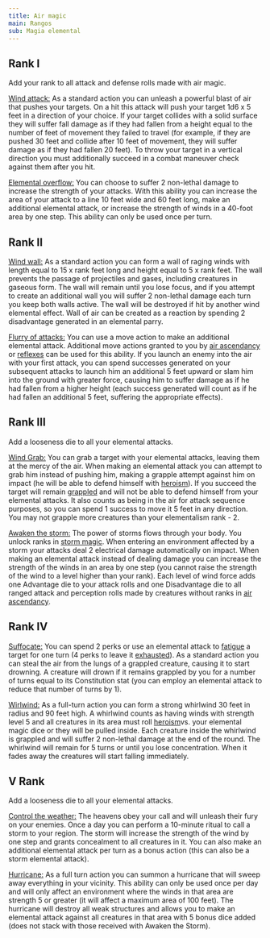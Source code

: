 ```yaml
---
title: Air magic
main: Rangos
sub: Magia elemental
---
```

## Rank I 

Add your rank to all attack and defense rolls made with air magic.

<u>Wind attack:</u> As a standard action you can unleash a powerful blast of air that pushes your targets. On a hit this attack will push your target 1d6 x 5 feet in a direction of your choice. If your target collides with a solid surface they will suffer fall damage as if they had fallen from a height equal to the number of feet of movement they failed to travel (for example, if they are pushed 30 feet and collide after 10 feet of movement, they will suffer damage as if they had fallen 20 feet). To throw your target in a vertical direction you must additionally succeed in a combat maneuver check against them after you hit.

<u>Elemental overflow:</u> You can choose to suffer 2 non-lethal damage to increase the strength of your attacks. With this ability you can increase the area of your attack to a line 10 feet wide and 60 feet long, make an additional elemental attack, or increase the strength of winds in a 40-foot area by one step. This ability can only be used once per turn.

## Rank II

<u>Wind wall:</u> As a standard action you can form a wall of raging winds with length equal to 15 x rank feet long and height equal to 5 x rank feet. The wall prevents the passage of projectiles and gases, including creatures in gaseous form. The wall will remain until you lose focus, and if you attempt to create an additional wall you will suffer 2 non-lethal damage each turn you keep both walls active. The wall will be destroyed if hit by another wind elemental effect. Wall of air can be created as a reaction by spending 2 disadvantage generated in an elemental parry.

<u>Flurry of attacks:</u> You can use a move action to make an additional elemental attack. Additional move actions granted to you by [air ascendancy](https://raldamain.com/rules/Rangos/Ascendencias/ascendencia%20de%20fuego.html) or [reflexes](https://raldamain.com/rules/Rangos/Combate/reflejos.html) can be used for this ability. If you launch an enemy into the air with your first attack, you can spend successes generated on your subsequent attacks to launch him an additional 5 feet upward or slam him into the ground with greater force, causing him to suffer damage as if he had fallen from a higher height (each success generated will count as if he had fallen an additional 5 feet, suffering the appropriate effects).

## Rank III 

Add a looseness die to all your elemental attacks. 

<u>Wind Grab:</u> You can grab a target with your elemental attacks, leaving them at the mercy of the air. When making an elemental attack you can attempt to grab him instead of pushing him, making a grapple attempt against him on impact (he will be able to defend himself with [heroism](https://raldamain.com/rules/Crear%20personajes/talentos.html#hero%C3%ADsmo-fue)). If you succeed the target will remain [grappled](https://raldamain.com/rules/Reglas%20principales/Efectos%20de%20estado.html#agarrada) and will not be able to defend himself from your elemental attacks. It also counts as being in the air for attack sequence purposes, so you can spend 1 success to move it 5 feet in any direction. You may not grapple more creatures than your elementalism rank - 2.

<u>Awaken the storm:</u> The power of storms flows through your body. You unlock ranks in [storm magic](https://raldamain.com/rules/Rangos/Elementalismo/magia%20de%20tormenta.html). When entering an environment affected by a storm your attacks deal 2 electrical damage automatically on impact. When making an elemental attack instead of dealing damage you can increase the strength of the winds in an area by one step (you cannot raise the strength of the wind to a level higher than your rank). Each level of wind force adds one Advantage die to your attack rolls and one Disadvantage die to all ranged attack and perception rolls made by creatures without ranks in [air ascendancy](https://raldamain.com/rules/Rangos/Ascendencias/ascendencia%20de%20aire.html).

## Rank IV 

<u>Suffocate:</u> You can spend 2 perks or use an elemental attack to [fatigue](https://raldamain.com/rules/Reglas%20principales/Efectos%20de%20estado.html#fatigada) a target for one turn (4 perks to leave it [exhausted](https://raldamain.com/rules/Reglas%20principales/Efectos%20de%20estado.html#exhausta)). As a standard action you can steal the air from the lungs of a grappled creature, causing it to start drowning. A creature will drown if it remains grappled by you for a number of turns equal to its Constitution stat (you can employ an elemental attack to reduce that number of turns by 1).

<u>Wirlwind:</u> As a full-turn action you can form a strong whirlwind 30 feet in radius and 90 feet high. A whirlwind counts as having winds with strength level 5 and all creatures in its area must roll [heroism](https://raldamain.com/rules/Crear%20personajes/talentos.html#hero%C3%ADsmo-fue)vs. your elemental magic dice or they will be pulled inside. Each creature inside the whirlwind is grappled and will suffer 2 non-lethal damage at the end of the round. The whirlwind will remain for 5 turns or until you lose concentration. When it fades away the creatures will start falling immediately.

## V Rank 

Add a looseness die to all your elemental attacks. 

<u>Control the weather:</u> The heavens obey your call and will unleash their fury on your enemies. Once a day you can perform a 10-minute ritual to call a storm to your region. The storm will increase the strength of the wind by one step and grants concealment to all creatures in it. You can also make an additional elemental attack per turn as a bonus action (this can also be a storm elemental attack). 

<u>Hurricane:</u> As a full turn action you can summon a hurricane that will sweep away everything in your vicinity. This ability can only be used once per day and will only affect an environment where the winds in that area are strength 5 or greater (it will affect a maximum area of 100 feet). The hurricane will destroy all weak structures and allows you to make an elemental attack against all creatures in that area with 5 bonus dice added (does not stack with those received with Awaken the Storm).